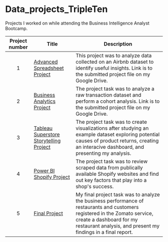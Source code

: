 # Data_projects_TripleTen
Projects I worked on while attending the Business Intelligence Analyst Bootcamp.


| Project number | Title | Description |
| :-----------: | ----------- |----------- |
| 1 | [Advanced Spreadsheet Project](https://docs.google.com/spreadsheets/d/1Xe34NnxZP-ApbwVZEx989WFWZlzawX9FWj6youU141U/edit?usp=sharing)| This project was to analyze data collected on an Airbnb dataset to identify useful insights. Link is to the submitted project file on my Google Drive. |
| 2 | [Business Analytics Project](https://docs.google.com/spreadsheets/d/1HE7bfLvWszNqjHay-ACUMfhYGHbHMrvsbC6aKs-Qwoc/edit?usp=sharing) | The project task was to analyze a raw transaction dataset and perform a cohort analysis. Link is to the submitted project file on my Google Drive. |
| 3 | [Tableau Superstore Storytelling Project](https://github.com/wsalas92/Data_projects_TripleTen/tree/main/Tableau%20Superstore%20Storytelling%20Project) | The project task was to create visualizations after studying an example dataset exploring potential causes of product returns, creating an interacive dashboard, and presenting my analysis. |
| 4 | [Power BI Shopify Project](https://github.com/wsalas92/Data_projects_TripleTen/tree/main/Power%20BI%20Shopify%20Project) | The project task was to review scraped data from publically available Shopify websites and find out key factors that play into a shop's success.
| 5 | [Final Project](https://github.com/wsalas92/Data_projects_TripleTen/tree/main/Final%20Project)| My final project task was to analyze the business performance of restaurants and customers registered in the Zomato service, create a dashboard for my restaurant analysis, and present my findings in a final report.
